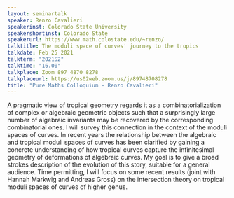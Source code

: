 ```yaml
---
layout: seminartalk
speaker: Renzo Cavalieri
speakerinst: Colorado State University
speakershortinst: Colorado State
speakerurl: https://www.math.colostate.edu/~renzo/
talktitle: The moduli space of curves' journey to the tropics
talkdate: Feb 25 2021
talkterm: "2021S2"
talktime: "16.00"
talkplace: Zoom 897 4870 8278
talkplaceurl: https://us02web.zoom.us/j/89748708278
title: "Pure Maths Colloquium - Renzo Cavalieri"
---
```


 A pragmatic view of tropical geometry regards it as a combinatorialization of complex or algebraic geometric objects such that a surprisingly large number of algebraic invariants may be recovered by the corresponding combinatorial ones. I will survey this connection in the context of the moduli spaces of curves. In recent years the relationship between the algebraic and tropical moduli spaces of curves has been clarified by gaining a concrete understanding of how tropical curves capture the infinitesimal geometry of deformations of algebraic curves. My goal is to give a broad strokes description of the evolution of this story, suitable for a general audience. Time permitting, I will focus on some recent results (joint with Hannah Markwig and Andreas Gross) on the intersection theory on tropical moduli spaces of curves of higher genus.